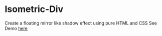 # Isometric-Div
Create a floating mirror like shadow effect using pure HTML and CSS
See Demo <a href="http://htmlpreview.github.com/?https://github.com/Bornkhan/Isometric-Div/blob/master/index.html">here</a>
